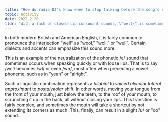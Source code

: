 ```yaml
---
title: "How do radio DJ’s know when to stop talking before the song’s singing starts?"
topic: activity
date: 2022-2-20
tldr: "With a lack of closed-lip consonant sounds, \"well\" is sometimes pronounced easier with less demanding phonemes such as \"u\" or \"oo\"."
---
```


In both modern British and American English, it is fairly common to pronounce the interjection "well" as "wool," "woll," or "wull". Certain dialects and accents can emphasize this sound more.

This is an example of the neutralization of the phonetic /ɛ/ sound that sometimes occurs when speaking quickly or with loose lips. That is to say /wɛl/ becomes /wḷ/ or even /wʊ/, most often when preceding a vowel phoneme, such as in "yeah" or "alright".

Such a linguistic combination represents a *bilabial* to *voiced alveolar lateral approximant* to *postalveolar* shift. In other words, moving your tongue from the front of your mouth, just below the teeth, to the roof of your mouth, to scrunching it up in the back, all without closing your lips. This transition is fairly complex, and sometimes the mouth will take a shortcut by not extending its corners as much. This, finally, can result in a slight /ʊ/ or "oo" sound.